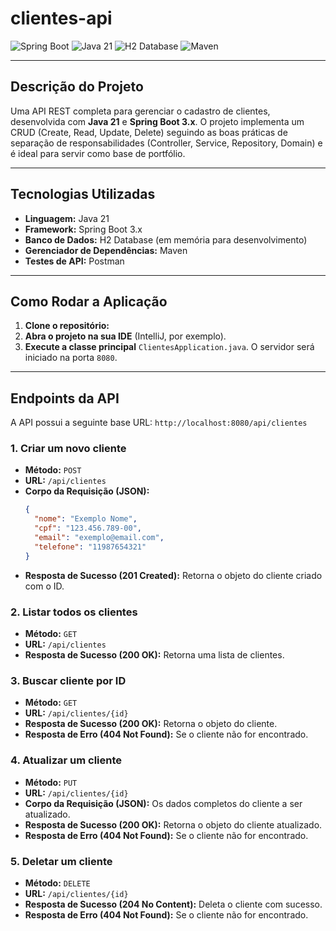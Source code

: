 # clientes-api

![Spring Boot](https://img.shields.io/badge/Spring_Boot-F2F4F9?style=for-the-badge&logo=spring-boot)
![Java 21](https://img.shields.io/badge/Java-21-blue.svg?style=for-the-badge&logo=java)
![H2 Database](https://img.shields.io/badge/H2-Database-orange.svg?style=for-the-badge&logo=h2)
![Maven](https://img.shields.io/badge/Maven-3.x-red.svg?style=for-the-badge&logo=apache-maven)

---

## Descrição do Projeto

Uma API REST completa para gerenciar o cadastro de clientes, desenvolvida com **Java 21** e **Spring Boot 3.x**. O projeto implementa um CRUD (Create, Read, Update, Delete) seguindo as boas práticas de separação de responsabilidades (Controller, Service, Repository, Domain) e é ideal para servir como base de portfólio.

---

## Tecnologias Utilizadas

-   **Linguagem:** Java 21
-   **Framework:** Spring Boot 3.x
-   **Banco de Dados:** H2 Database (em memória para desenvolvimento)
-   **Gerenciador de Dependências:** Maven
-   **Testes de API:** Postman

---

## Como Rodar a Aplicação

1.  **Clone o repositório:**
2.  **Abra o projeto na sua IDE** (IntelliJ, por exemplo).
3.  **Execute a classe principal** `ClientesApplication.java`. O servidor será iniciado na porta `8080`.

---

## Endpoints da API

A API possui a seguinte base URL: `http://localhost:8080/api/clientes`

### **1. Criar um novo cliente**

-   **Método:** `POST`
-   **URL:** `/api/clientes`
-   **Corpo da Requisição (JSON):**
    ```json
    {
      "nome": "Exemplo Nome",
      "cpf": "123.456.789-00",
      "email": "exemplo@email.com",
      "telefone": "11987654321"
    }
    ```
-   **Resposta de Sucesso (201 Created):** Retorna o objeto do cliente criado com o ID.

### **2. Listar todos os clientes**

-   **Método:** `GET`
-   **URL:** `/api/clientes`
-   **Resposta de Sucesso (200 OK):** Retorna uma lista de clientes.

### **3. Buscar cliente por ID**

-   **Método:** `GET`
-   **URL:** `/api/clientes/{id}`
-   **Resposta de Sucesso (200 OK):** Retorna o objeto do cliente.
-   **Resposta de Erro (404 Not Found):** Se o cliente não for encontrado.

### **4. Atualizar um cliente**

-   **Método:** `PUT`
-   **URL:** `/api/clientes/{id}`
-   **Corpo da Requisição (JSON):** Os dados completos do cliente a ser atualizado.
-   **Resposta de Sucesso (200 OK):** Retorna o objeto do cliente atualizado.
-   **Resposta de Erro (404 Not Found):** Se o cliente não for encontrado.

### **5. Deletar um cliente**

-   **Método:** `DELETE`
-   **URL:** `/api/clientes/{id}`
-   **Resposta de Sucesso (204 No Content):** Deleta o cliente com sucesso.
-   **Resposta de Erro (404 Not Found):** Se o cliente não for encontrado.